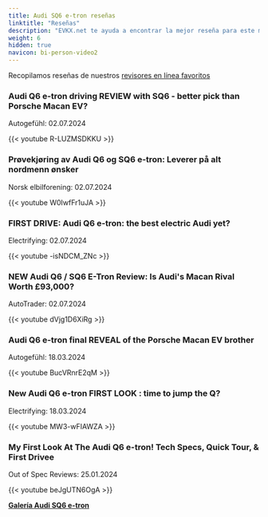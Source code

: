 ```yaml
---
title: Audi SQ6 e-tron reseñas
linktitle: "Reseñas"
description: "EVKX.net te ayuda a encontrar la mejor reseña para este modelo."
weight: 6
hidden: true
navicon: bi-person-video2
---
```

Recopilamos reseñas de nuestros [revisores en línea favoritos](../../../../../guides/evreviewers/)

<div class="container text-center shadow p-2 pe-4 mb-5 bg-body-tertiary rounded border">
<h3>Audi Q6 e-tron driving REVIEW with SQ6 - better pick than Porsche Macan EV?</h3>
<p>Autogefühl: 02.07.2024</p>

{{< youtube R-LUZMSDKKU >}}

</div>
<div class="container text-center shadow p-2 pe-4 mb-5 bg-body-tertiary rounded border">
<h3>Prøvekjøring av Audi Q6 og SQ6 e-tron: Leverer på alt nordmenn ønsker</h3>
<p>Norsk elbilforening: 02.07.2024</p>

{{< youtube W0IwfFr1uJA >}}

</div>
<div class="container text-center shadow p-2 pe-4 mb-5 bg-body-tertiary rounded border">
<h3>FIRST DRIVE: Audi Q6 e-tron: the best electric Audi yet? </h3>
<p>Electrifying: 02.07.2024</p>

{{< youtube -isNDCM_ZNc >}}

</div>
<div class="container text-center shadow p-2 pe-4 mb-5 bg-body-tertiary rounded border">
<h3>NEW Audi Q6 / SQ6 E-Tron Review: Is Audi's Macan Rival Worth £93,000?</h3>
<p>AutoTrader: 02.07.2024</p>

{{< youtube dVjg1D6XiRg >}}

</div>
<div class="container text-center shadow p-2 pe-4 mb-5 bg-body-tertiary rounded border">
<h3>Audi Q6 e-tron final REVEAL of the Porsche Macan EV brother</h3>
<p>Autogefühl: 18.03.2024</p>

{{< youtube BucVRnrE2qM >}}

</div>
<div class="container text-center shadow p-2 pe-4 mb-5 bg-body-tertiary rounded border">
<h3>New Audi Q6 e-tron FIRST LOOK : time to jump the Q?</h3>
<p>Electrifying: 18.03.2024</p>

{{< youtube MW3-wFIAWZA >}}

</div>
<div class="container text-center shadow p-2 pe-4 mb-5 bg-body-tertiary rounded border">
<h3>My First Look At The Audi Q6 e-tron! Tech Specs, Quick Tour, & First Drivee</h3>
<p>Out of Spec Reviews: 25.01.2024</p>

{{< youtube beJgUTN6OgA >}}

</div>
<div class="mt-3 mb-3">
<a href="../gallery/" class="text-decoration-none text-black">
<strong><i class="bi-arrow-left"></i>Galería  </strong>
</a>
<a href="../" class="text-decoration-none text-black float-end">
<strong>Audi SQ6 e-tron <i class="bi-arrow-right"></i></strong>
</a>
</div>
